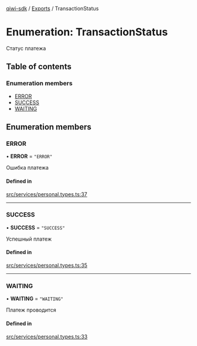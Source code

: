 [qiwi-sdk](../README.md) / [Exports](../modules.md) / TransactionStatus

# Enumeration: TransactionStatus

Статус платежа

## Table of contents

### Enumeration members

- [ERROR](TransactionStatus.md#error)
- [SUCCESS](TransactionStatus.md#success)
- [WAITING](TransactionStatus.md#waiting)

## Enumeration members

### ERROR

• **ERROR** = `"ERROR"`

Ошибка платежа

#### Defined in

[src/services/personal.types.ts:37](https://github.com/AlexXanderGrib/node-qiwi-sdk/blob/6d1bad4/src/services/personal.types.ts#L37)

___

### SUCCESS

• **SUCCESS** = `"SUCCESS"`

Успешный платеж

#### Defined in

[src/services/personal.types.ts:35](https://github.com/AlexXanderGrib/node-qiwi-sdk/blob/6d1bad4/src/services/personal.types.ts#L35)

___

### WAITING

• **WAITING** = `"WAITING"`

Платеж проводится

#### Defined in

[src/services/personal.types.ts:33](https://github.com/AlexXanderGrib/node-qiwi-sdk/blob/6d1bad4/src/services/personal.types.ts#L33)
